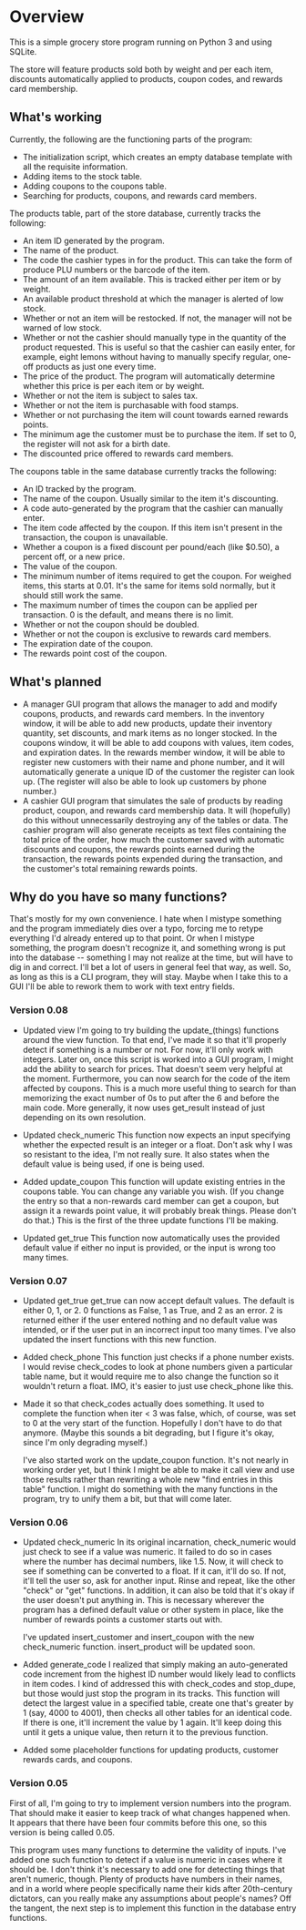 # Overview

This is a simple grocery store program
running on Python 3 and using SQLite.

The store will feature products sold both by weight
and per each item, discounts automatically applied
to products, coupon codes, and rewards card
membership.

## What's working

Currently, the following are the functioning parts of the program:
- The initialization script, which creates an empty
database template with all the requisite information.
- Adding items to the stock table.
- Adding coupons to the coupons table.
- Searching for products, coupons, and rewards card members.


The products table, part of the store database,
currently tracks the following:
- An item ID generated by the program.
- The name of the product.
- The code the cashier types in for the product.
  This can take the form of produce PLU numbers
  or the barcode of the item.
- The amount of an item available.
  This is tracked either per item or by weight.
- An available product threshold at which the manager
  is alerted of low stock.
- Whether or not an item will be restocked.
  If not, the manager will not be warned of low stock.
- Whether or not the cashier should manually type in
  the quantity of the product requested.
  This is useful so that the cashier can easily enter,
  for example, eight lemons without having to manually
  specify regular, one-off products as just one every time.
- The price of the product. The program will automatically
  determine whether this price is per each item or by weight.
- Whether or not the item is subject to sales tax.
- Whether or not the item is purchasable with food stamps.
- Whether or not purchasing the item will count towards
  earned rewards points.
- The minimum age the customer must be to purchase the item.
  If set to 0, the register will not ask for a birth date.
- The discounted price offered to rewards card members.

The coupons table in the same database
currently tracks the following:
- An ID tracked by the program.
- The name of the coupon. Usually similar to
  the item it's discounting.
- A code auto-generated by the program that the
  cashier can manually enter.
- The item code affected by the coupon. If this item
  isn't present in the transaction, the coupon is unavailable.
- Whether a coupon is a fixed discount per pound/each (like $0.50),
  a percent off, or a new price.
- The value of the coupon.
- The minimum number of items required to get the coupon.
  For weighed items, this starts at 0.01.
  It's the same for items sold normally, but it should still
  work the same.
- The maximum number of times the coupon can be applied
  per transaction. 0 is the default, and means there is no limit.
- Whether or not the coupon should be doubled.
- Whether or not the coupon is exclusive to rewards card members.
- The expiration date of the coupon.
- The rewards point cost of the coupon.


## What's planned

- A manager GUI program that allows the manager to
  add and modify coupons, products, and rewards card members.
  In the inventory window, it will be able to add new products,
  update their inventory quantity, set discounts, 
  and mark items as no longer stocked.
  In the coupons window, it will be able to add coupons with
  values, item codes, and expiration dates.
  In the rewards member window, it will be able to register
  new customers with their name and phone number,
  and it will automatically generate a unique ID
  of the customer the register can look up.
  (The register will also be able to look up customers by phone number.)
- A cashier GUI program that simulates the sale of products by reading
  product, coupon, and rewards card membership data.
  It will (hopefully) do this without unnecessarily destroying
  any of the tables or data.
  The cashier program will also generate receipts as text files
  containing the total price of the order,
  how much the customer saved with automatic discounts and coupons,
  the rewards points earned during the transaction,
  the rewards points expended during the transaction,
  and the customer's total remaining rewards points.

## Why do you have so many functions?
  That's mostly for my own convenience. I hate when I mistype
  something and the program immediately dies over a typo,
  forcing me to retype everything I'd already entered
  up to that point. Or when I mistype something,
  the program doesn't recognize it, and something
  wrong is put into the database -- something I may not
  realize at the time, but will have to dig in and correct.
  I'll bet a lot of users in general feel that way, as well.
  So, as long as this is a CLI program, they will stay.
  Maybe when I take this to a GUI I'll be able to rework
  them to work with text entry fields.

### Version 0.08
- Updated view
  I'm going to try building the update_(things) functions
  around the view function. To that end, I've made it so that
  it'll properly detect if something is a number or not.
  For now, it'll only work with integers. Later on,
  once this script is worked into a GUI program,
  I might add the ability to search for prices.
  That doesn't seem very helpful at the moment.
  Furthermore, you can now search for the code of the item
  affected by coupons. This is a much more useful thing
  to search for than memorizing the exact number of 0s 
  to put after the 6 and before the main code.
  More generally, it now uses get_result instead of just
  depending on its own resolution.

- Updated check_numeric
  This function now expects an input specifying
  whether the expected result is an integer or a float.
  Don't ask why I was so resistant to the idea, I'm
  not really sure.
  It also states when the default value is being used,
  if one is being used.

- Added update_coupon
  This function will update existing entries in
  the coupons table. You can change any variable you wish.
  (If you change the entry so that a non-rewards card
  member can get a coupon, but assign it a rewards point
  value, it will probably break things. Please don't do that.)
  This is the first of the three update functions I'll be making.

- Updated get_true
  This function now automatically uses the provided default
  value if either no input is provided, or the input is wrong
  too many times.

### Version 0.07
- Updated get_true
  get_true can now accept default values.
  The default is either 0, 1, or 2.
  0 functions as False, 1 as True,
  and 2 as an error. 2 is returned either if the user
  entered nothing and no default value was intended,
  or if the user put in an incorrect input too many times.
  I've also updated the insert functions with this new function.

- Added check_phone
  This function just checks if a phone number exists.
  I would revise check_codes to look at phone numbers
  given a particular table name, but it would require me to 
  also change the function so it wouldn't return a float.
  IMO, it's easier to just use check_phone like this.

- Made it so that check_codes actually does something.
  It used to complete the function when iter < 3 was false,
  which, of course, was set to 0 at the very start of the function.
  Hopefully I don't have to do that anymore.
  (Maybe this sounds a bit degrading, but I figure it's okay,
  since I'm only degrading myself.)

  I've also started work on the update_coupon function.
  It's not nearly in working order yet, but I think
  I might be able to make it call view and use those results
  rather than rewriting a whole new "find entries in this table"
  function. I might do something with the many functions
  in the program, try to unify them a bit, but that
  will come later.

### Version 0.06
- Updated check_numeric
  In its original incarnation, check_numeric would just check
  to see if a value was numeric. It failed to do so in cases
  where the number has decimal numbers, like 1.5.
  Now, it will check to see if something can be converted
  to a float. If it can, it'll do so. If not, it'll tell
  the user so, ask for another input. Rinse and repeat,
  like the other "check" or "get" functions.
  In addition, it can also be told that it's okay if
  the user doesn't put anything in. This is necessary
  wherever the program has a defined default value
  or other system in place, like the number of rewards
  points a customer starts out with.

  I've updated insert_customer and insert_coupon
  with the new check_numeric function. insert_product
  will be updated soon.

- Added generate_code
  I realized that simply making an auto-generated code
  increment from the highest ID number would likely
  lead to conflicts in item codes. I kind of addressed this
  with check_codes and stop_dupe, but those would just
  stop the program in its tracks. This function will
  detect the largest value in a specified table,
  create one that's greater by 1 (say, 4000 to 4001),
  then checks all other tables for an identical code.
  If there is one, it'll increment the value by 1 again.
  It'll keep doing this until it gets a unique value,
  then return it to the previous function.

- Added some placeholder functions for updating products,
  customer rewards cards, and coupons.

### Version 0.05
First of all, I'm going to try to implement version numbers into
the program. That should make it easier to keep track of what
changes happened when. It appears that there have been four
commits before this one, so this version is being called 0.05.

This program uses many functions to determine the validity
of inputs. I've added one such function to detect if a value
is numeric in cases where it should be. I don't think it's
necessary to add one for detecting things that aren't numeric,
though. Plenty of products have numbers in their names, and in a
world where people specifically name their kids after 20th-century
dictators, can you really make any assumptions about people's names?
Off the tangent, the next step is to implement this function
in the database entry functions.